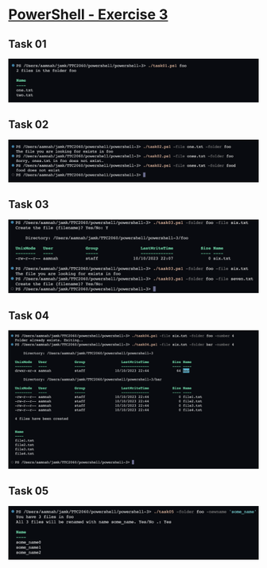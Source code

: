 # [PowerShell - Exercise 3](https://ttc2060.pages.labranet.jamk.fi/Powershell/25-tasks/#powershell-3)

Task 01
---
![Task 02](./task01.png)

Task 02
---

![Task 02](./task02.png)

Task 03
---

![Task 03](./task03.png)

Task 04
---
![Task 04](./task04.png)

Task 05
---
![Task 05](./task05.png)

